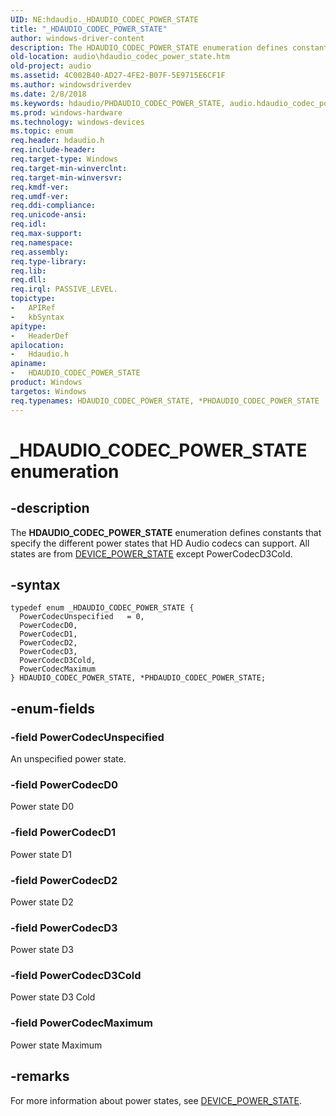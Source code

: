 ```yaml
---
UID: NE:hdaudio._HDAUDIO_CODEC_POWER_STATE
title: "_HDAUDIO_CODEC_POWER_STATE"
author: windows-driver-content
description: The HDAUDIO_CODEC_POWER_STATE enumeration defines constants that specify the different power states that HD Audio codecs can support. All states are from DEVICE_POWER_STATE except PowerCodecD3Cold.
old-location: audio\hdaudio_codec_power_state.htm
old-project: audio
ms.assetid: 4C002B40-AD27-4FE2-B07F-5E9715E6CF1F
ms.author: windowsdriverdev
ms.date: 2/8/2018
ms.keywords: hdaudio/PHDAUDIO_CODEC_POWER_STATE, audio.hdaudio_codec_power_state, PHDAUDIO_CODEC_POWER_STATE enumeration pointer [Audio Devices], PowerCodecD1, PowerCodecMaximum, PHDAUDIO_CODEC_POWER_STATE, hdaudio/PowerCodecD3Cold, *PHDAUDIO_CODEC_POWER_STATE, PowerCodecD3, hdaudio/PowerCodecD1, _HDAUDIO_CODEC_POWER_STATE, PowerCodecUnspecified, PowerCodecD0, hdaudio/PowerCodecD3, PowerCodecD2, hdaudio/PowerCodecMaximum, hdaudio/PowerCodecUnspecified, hdaudio/PowerCodecD0, hdaudio/PowerCodecD2, HDAUDIO_CODEC_POWER_STATE enumeration [Audio Devices], PowerCodecD3Cold, hdaudio/HDAUDIO_CODEC_POWER_STATE, HDAUDIO_CODEC_POWER_STATE
ms.prod: windows-hardware
ms.technology: windows-devices
ms.topic: enum
req.header: hdaudio.h
req.include-header: 
req.target-type: Windows
req.target-min-winverclnt: 
req.target-min-winversvr: 
req.kmdf-ver: 
req.umdf-ver: 
req.ddi-compliance: 
req.unicode-ansi: 
req.idl: 
req.max-support: 
req.namespace: 
req.assembly: 
req.type-library: 
req.lib: 
req.dll: 
req.irql: PASSIVE_LEVEL.
topictype:
-	APIRef
-	kbSyntax
apitype:
-	HeaderDef
apilocation:
-	Hdaudio.h
apiname:
-	HDAUDIO_CODEC_POWER_STATE
product: Windows
targetos: Windows
req.typenames: HDAUDIO_CODEC_POWER_STATE, *PHDAUDIO_CODEC_POWER_STATE
---
```


# _HDAUDIO_CODEC_POWER_STATE enumeration


## -description


The <b>HDAUDIO_CODEC_POWER_STATE</b> enumeration defines constants that specify the different power states that HD Audio codecs can support.  All states
are from <a href="..\wudfddi\ne-wudfddi-_device_power_state.md">DEVICE_POWER_STATE</a> except PowerCodecD3Cold.



## -syntax


````
typedef enum _HDAUDIO_CODEC_POWER_STATE { 
  PowerCodecUnspecified   = 0,
  PowerCodecD0,
  PowerCodecD1,
  PowerCodecD2,
  PowerCodecD3,
  PowerCodecD3Cold,
  PowerCodecMaximum
} HDAUDIO_CODEC_POWER_STATE, *PHDAUDIO_CODEC_POWER_STATE;
````


## -enum-fields




### -field PowerCodecUnspecified

An unspecified power state.


### -field PowerCodecD0

Power state D0


### -field PowerCodecD1

Power state D1


### -field PowerCodecD2

Power state D2


### -field PowerCodecD3

Power state D3


### -field PowerCodecD3Cold

Power state D3 Cold


### -field PowerCodecMaximum

Power state Maximum


## -remarks



For more information about power states, see <a href="..\wudfddi\ne-wudfddi-_device_power_state.md">DEVICE_POWER_STATE</a>.



